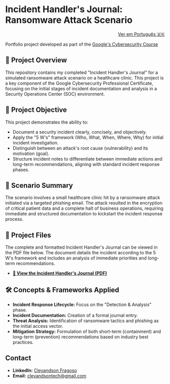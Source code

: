 # Incident Handler's Journal: Ransomware Attack Scenario
<p align="right">
  <a href="./README-PT.md">Ver em Português 🇧🇷</a>
</p>

Portfolio project developed as part of the <a href="https://www.coursera.org/google-certificates/cybersecurity-certificate">Google's Cybersecurity Course</a>

## 📝 Project Overview

This repository contains my completed "Incident Handler's Journal" for a simulated ransomware attack scenario on a healthcare clinic. This project is a key component of the Google Cybersecurity Professional Certificate, focusing on the initial stages of incident documentation and analysis in a Security Operations Center (SOC) environment.

## 🎯 Project Objective

This project demonstrates the ability to:
* Document a security incident clearly, concisely, and objectively.
* Apply the "5 W's" framework (Who, What, When, Where, Why) for initial incident investigation.
* Distinguish between an attack's root cause (vulnerability) and its motivation (goal).
* Structure incident notes to differentiate between immediate actions and long-term recommendations, aligning with standard incident response phases.

## 📜 Scenario Summary

The scenario involves a small healthcare clinic hit by a ransomware attack initiated via a targeted phishing email. The attack resulted in the encryption of critical patient data and a complete halt of business operations, requiring immediate and structured documentation to kickstart the incident response process.

## 📂 Project Files

The complete and formatted Incident Handler's Journal can be viewed in the PDF file below. The document details the incident according to the 5 W's framework and includes an analysis of immediate priorities and long-term recommendations.

* **[📄 View the Incident Handler's Journal (PDF)](https://github.com/cleyandson/health-care-clinic-incident-journal/blob/699b8c534ae2616d1fd21aaafe67e0464d58c83a/Documents/%5BEN%5D%20-%20Incident%20handler's%20journal%20.pdf)**

## 🛠️ Concepts & Frameworks Applied

* **Incident Response Lifecycle:** Focus on the "Detection & Analysis" phase.
* **Incident Documentation:** Creation of a formal journal entry.
* **Threat Analysis:** Identification of ransomware tactics and phishing as the initial access vector.
* **Mitigation Strategy:** Formulation of both short-term (containment) and long-term (prevention) recommendations based on industry best practices.

## Contact

* **LinkedIn:** [Cleyandson Fragoso](https://www.linkedin.com/in/cleyandson-fragoso/)
* **Email:** cleyandsontech@gmail.com
